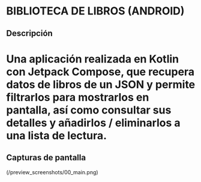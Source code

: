 # BIBLIOTECA DE LIBROS (ANDROID)

## Descripción
# Una aplicación realizada en Kotlin con Jetpack Compose, que recupera datos de libros de un JSON y permite filtrarlos para mostrarlos en pantalla, así como consultar sus detalles y añadirlos / eliminarlos a una lista de lectura.

## Capturas de pantalla

(/preview_screenshots/00_main.png)

